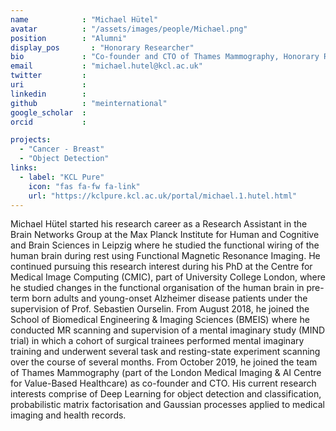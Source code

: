 ```yaml
---
name            : "Michael Hütel"
avatar          : "/assets/images/people/Michael.png"
position        : "Alumni"
display_pos		  : "Honorary Researcher"
bio             : "Co-founder and CTO of Thames Mammography, Honorary Researcher (KCL), UCL Medical Imaging PhD, former software engineer at IBM Research and Development. "
email           : "michael.hutel@kcl.ac.uk"
twitter         :
uri             :
linkedin        :
github          : "meinternational"
google_scholar  :
orcid           :

projects:
  - "Cancer - Breast"
  - "Object Detection"
links:
  - label: "KCL Pure"
    icon: "fas fa-fw fa-link"
    url: "https://kclpure.kcl.ac.uk/portal/michael.1.hutel.html"
---
```


Michael Hütel started his research career as a Research Assistant in the Brain Networks Group at the Max Planck Institute for Human and Cognitive and Brain Sciences in Leipzig where he studied the functional wiring of the human brain during rest using Functional Magnetic Resonance Imaging. He continued pursuing this research interest during his PhD at the Centre for Medical Image Computing (CMIC), part of University College London, where he studied changes in the functional organisation of the human brain in pre-term born adults and young-onset Alzheimer disease patients under the supervision of Prof. Sebastien Ourselin. From August 2018, he joined the School of Biomedical Engineering & Imaging Sciences (BMEIS) where he conducted MR scanning and supervision of a mental imaginary study (MIND trial) in which a cohort of surgical trainees performed mental imaginary training and underwent several task and resting-state experiment scanning over the course of several months.
From October 2019, he joined the team of Thames Mammography (part of the London Medical Imaging & AI Centre for Value-Based Healthcare) as co-founder and CTO. His current research interests comprise of Deep Learning for object detection and classification, probabilistic matrix factorisation and Gaussian processes applied to medical imaging and health records.